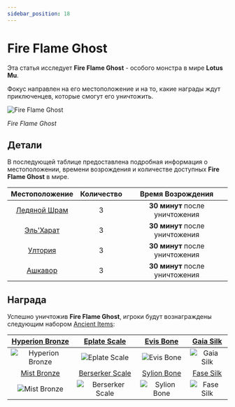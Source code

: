 ```yaml
---
sidebar_position: 18
---
```


# Fire Flame Ghost

Эта статья исследует **Fire Flame Ghost** - особого монстра в мире **Lotus Mu**.

Фокус направлен на его местоположение и на то, какие награды ждут приключенцев, которые смогут его уничтожить.

![Fire Flame Ghost](/img/monsters/special/others/fire-flame-ghost.jpg)

_Fire Flame Ghost_

## Детали

В последующей таблице предоставлена подробная информация о местоположении, времени возрождения и количестве доступных **Fire Flame Ghost** в мире.

|         Местоположение         | Количество |       Время Возрождения        |
| :----------------------------: | :--------: | :----------------------------: |
| [Ледяной Шрам](/maps/icewrack) |     3      | **30 минут** после уничтожения |
|  [Эль'Харат](/maps/el-harath)  |     3      | **30 минут** после уничтожения |
|    [Ултория](/maps/ultoria)    |     3      | **30 минут** после уничтожения |
|   [Ашкавор](/maps/ashkavor)    |     3      | **30 минут** после уничтожения |

## Награда

Успешно уничтожив **Fire Flame Ghost**, игроки будут вознаграждены следующим набором [Ancient Items](/items/ancient-items):

| [Hyperion Bronze](/items/ancient-items/#ancient-sets) |  [Eplate Scale](/items/ancient-items/#ancient-sets)   |  [Evis Bone](/items/ancient-items/#ancient-sets)  | [Gaia Silk](/items/ancient-items/#ancient-sets) |
| :---------------------------------------------------: | :---------------------------------------------------: | :-----------------------------------------------: | :---------------------------------------------: |
|  ![Hyperion Bronze](/img/items/armors/dk/bronze.png)  |    ![Eplate Scale](/img/items/armors/dk/scale.png)    |    ![Evis Bone](/img/items/armors/dw/bone.png)    |   ![Gaia Silk](/img/items/armors/fe/silk.png)   |
|   [Mist Bronze](/items/ancient-items/#ancient-sets)   | [Berserker Scale](/items/ancient-items/#ancient-sets) | [Sylion Bone](/items/ancient-items/#ancient-sets) | [Fase Silk](/items/ancient-items/#ancient-sets) |
|    ![Mist Bronze](/img/items/armors/dk/bronze.png)    |  ![Berserker Scale](/img/items/armors/dk/scale.png)   |   ![Sylion Bone](/img/items/armors/dw/bone.png)   |   ![Fase Silk](/img/items/armors/fe/silk.png)   |
